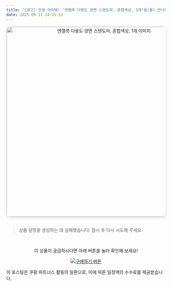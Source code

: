 ```yaml
---
title: "[광고] 인생 아이템! '엔젤쿡 다용도 양면 스텐도마, 혼합색상, 1개'을(를) 만나보세요."
date: 2025-09-11 14:15:53
---
```


<div align="center">
    <a href="https://link.coupang.com/re/AFFSDP?lptag=AF8916626&pageKey=8096854841&itemId=22892884868&vendorItemId=91768889497&traceid=V0-153-ef65977fc48d04b9&clickBeacon=ca4f62c0-8f19-11f0-927e-885d956f5c43%7E3&requestid=20250911231537947280046440&token=31850C%7CMIXED" target="_blank">
        <img src="https://ads-partners.coupang.com/image1/vM-IVNJFABa9cAihvKfJ8mWj4oySLkAjb7QJbYFKwD4-a71Pxy2ELk974YFgLYL6r9mOUJ6Hsd-YsJuB9EhihWF430BB3T9BXnDNFizsFSyBW0JM4uIj0tLEwn_MWYWDNcoxk-sgwJFJQJPWAOG0IFpF_RuJskgxRiAbaDJOgIeDX5BSUdwN73LsXz14jvTI2-tUG2yoEZSYs7KrcaEQv8RyIYym-ywEBldMy7hqGn8XFnZmIwDDsw1kKXx6Xu4vNbJRHjS8uYuK5biqNH2HyA4DeBHz20suEoM=" alt="엔젤쿡 다용도 양면 스텐도마, 혼합색상, 1개 이미지" width="600" style="max-width: 100%; height: auto; border-radius: 12px; border: 1px solid #e0e0e0; box-shadow: 0 4px 8px rgba(0,0,0,0.1);">
    </a>
</div>
<br>

> 상품 설명을 생성하는 데 실패했습니다. 잠시 후 다시 시도해 주세요.



<br>

<div align="center">
  <p>이 상품이 궁금하시다면 아래 버튼을 눌러 확인해 보세요!</p>
  <a href="https://link.coupang.com/re/AFFSDP?lptag=AF8916626&pageKey=8096854841&itemId=22892884868&vendorItemId=91768889497&traceid=V0-153-ef65977fc48d04b9&clickBeacon=ca4f62c0-8f19-11f0-927e-885d956f5c43%7E3&requestid=20250911231537947280046440&token=31850C%7CMIXED" target="_blank">
    <img src="https://img.shields.io/badge/지금 바로 구매하기-FF5722?style=for-the-badge&logo=coupa&logoColor=white" alt="구매하기 버튼">
  </a>
</div>

이 포스팅은 쿠팡 파트너스 활동의 일환으로, 이에 따른 일정액의 수수료를 제공받습니다.

